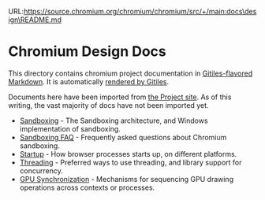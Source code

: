 URL:https://source.chromium.org/chromium/chromium/src/+/main:docs\design\README.md
# Chromium Design Docs

This directory contains chromium project documentation in
[Gitiles-flavored Markdown](https://gerrit.googlesource.com/gitiles/+/master/Documentation/markdown.md).
It is automatically
[rendered by Gitiles](https://chromium.googlesource.com/chromium/src/+/main/docs/).

Documents here have been imported
from [the Project site](https://www.chromium.org/developers/design-documents).
As of this writing, the vast majority of docs have not been imported yet.

* [Sandboxing](sandbox.md) - The Sandboxing architecture, and Windows
  implementation of sandboxing.
* [Sandboxing FAQ](sandbox_faq.md) - Frequently asked questions about Chromium
  sandboxing.
* [Startup](startup.md) - How browser processes starts up, on different
  platforms.
* [Threading](threading.md) - Preferred ways to use threading, and library
  support for concurrency.
* [GPU Synchronization](gpu_synchronization.md) - Mechanisms for sequencing
  GPU drawing operations across contexts or processes.
